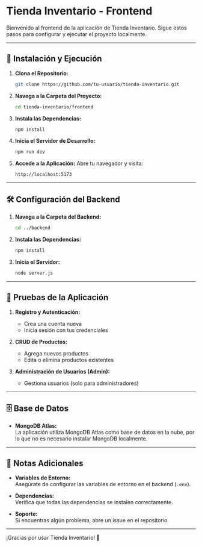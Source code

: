 # Tienda Inventario - Frontend

Bienvenido al frontend de la aplicación de Tienda Inventario. Sigue estos pasos para configurar y ejecutar el proyecto localmente.

---

## 🚀 **Instalación y Ejecución**

1. **Clona el Repositorio:**
   ```bash
   git clone https://github.com/tu-usuario/tienda-inventario.git
   ```

2. **Navega a la Carpeta del Proyecto:**
   ```bash
   cd tienda-inventario/frontend
   ```

3. **Instala las Dependencias:**
   ```bash
   npm install
   ```

4. **Inicia el Servidor de Desarrollo:**
   ```bash
   npm run dev
   ```

5. **Accede a la Aplicación:**
   Abre tu navegador y visita:
   ```
   http://localhost:5173
   ```

---

## 🛠 **Configuración del Backend**

1. **Navega a la Carpeta del Backend:**
   ```bash
   cd ../backend
   ```

2. **Instala las Dependencias:**
   ```bash
   npm install
   ```

3. **Inicia el Servidor:**
   ```bash
   node server.js
   ```

---

## 🧪 **Pruebas de la Aplicación**

1. **Registro y Autenticación:**
   - Crea una cuenta nueva
   - Inicia sesión con tus credenciales

2. **CRUD de Productos:**
   - Agrega nuevos productos
   - Edita o elimina productos existentes

3. **Administración de Usuarios (Admin):**
   - Gestiona usuarios (solo para administradores)

---

## 🗄️ **Base de Datos**

- **MongoDB Atlas:**  
  La aplicación utiliza MongoDB Atlas como base de datos en la nube, por lo que no es necesario instalar MongoDB localmente.

---

## 📝 **Notas Adicionales**

- **Variables de Entorno:**  
  Asegúrate de configurar las variables de entorno en el backend (`.env`).

- **Dependencias:**  
  Verifica que todas las dependencias se instalen correctamente.

- **Soporte:**  
  Si encuentras algún problema, abre un issue en el repositorio.

---

¡Gracias por usar Tienda Inventario! 🎉